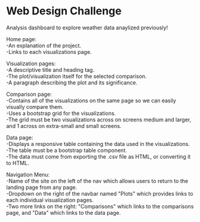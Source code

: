 # Web Design Challenge

Analysis dashboard to explore weather data anaylized previously!

Home page:  
-An explanation of the project.  
-Links to each visualizations page.

Visualization pages:  
-A descriptive title and heading tag.    
-The plot/visualization itself for the selected comparison.  
-A paragraph describing the plot and its significance.

Comparison page:  
-Contains all of the visualizations on the same page so we can easily visually compare them.  
-Uses a bootstrap grid for the visualizations.  
-The grid must be two visualizations across on screens medium and larger, and 1 across on extra-small and small screens.  

Data page:  
-Displays a responsive table containing the data used in the visualizations.  
-The table must be a bootstrap table component.  
-The data must come from exporting the .csv file as HTML, or converting it to HTML. 

Navigation Menu:  
-Name of the site on the left of the nav which allows users to return to the landing page from any page.  
-Dropdown on the right of the navbar named "Plots" which provides links to each individual visualization pages.  
-Two more links on the right: "Comparisons" which links to the comparisons page, and "Data" which links to the data page.  
